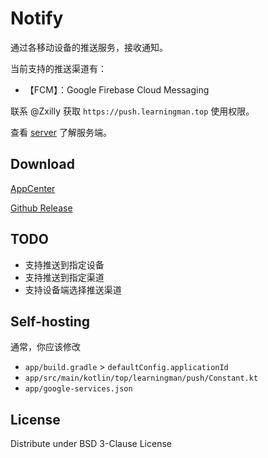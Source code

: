 # Notify

通过各移动设备的推送服务，接收通知。

当前支持的推送渠道有：

- 【FCM】：Google Firebase Cloud Messaging

联系 @Zxilly 获取 `https://push.learningman.top` 使用权限。

查看 [server](https://github.com/ZNotify/server) 了解服务端。

## Download

[AppCenter](https://install.appcenter.ms/users/zxilly/apps/notify/distribution_groups/public)

[Github Release](https://github.com/ZNotify/android/releases)

## TODO

- 支持推送到指定设备
- 支持推送到指定渠道
- 支持设备端选择推送渠道


## Self-hosting

通常，你应该修改

- `app/build.gradle` > `defaultConfig.applicationId`
- `app/src/main/kotlin/top/learningman/push/Constant.kt`
- `app/google-services.json`

## License

Distribute under BSD 3-Clause License
